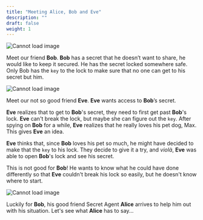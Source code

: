 ```yaml
---
title: "Meeting Alice, Bob and Eve"
description: ""
draft: false
weight: 1
---
```


![Cannot load image](../img/Bob.png?classes=border,shadow)

Meet our friend **Bob**. **Bob** has a secret that he doesn’t want to share, he 
would like to keep it secured. He has the secret locked somewhere safe. Only 
Bob has the `key` to the lock to make sure that no one can get to his secret
but him.

![Cannot load image](../img/Eve.png?classes=border,shadow)

Meet our not so good friend **Eve**. **Eve** wants access to **Bob**’s secret.

**Eve** realizes that to get to **Bob**'s secret, they need to first get past
**Bob**'s lock. **Eve** can't break the lock, but maybe she can figure out the
`key`. After spying on **Bob** for a while, **Eve** realizes that he really 
loves his pet dog, Max. This gives **Eve** an idea.

**Eve** thinks that, since **Bob** loves his pet so much, he might have decided
to make that the `key` to his lock. They decide to give it a try, and *violà*, 
**Eve** was able to open **Bob**'s lock and see his secret.

This is not good for **Bob**! He wants to know what he could have done
differently so that **Eve** couldn't break his lock so easily, but he doesn't
know where to start.

![Cannot load image](../img/Alice.png?classes=border,shadow)

Luckily for **Bob**, his good friend Secret Agent **Alice** arrives to help
him out with his situation. Let's see what **Alice** has to say...
